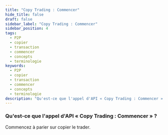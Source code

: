 ```yaml
---
title: "Copy Trading : Commencer"
hide_title: false
draft: false
sidebar_label: "Copy Trading : Commencer"
sidebar_position: 4
tags:
  - P2P
  - copier
  - transaction
  - commencer
  - concepts
  - terminologie
keywords:
  - P2P
  - copier
  - transaction
  - commencer
  - concepts
  - terminologie
description: "Qu'est-ce que l'appel d'API « Copy Trading : Commencer » ?"
---
```


### Qu'est-ce que l'appel d'API « Copy Trading : Commencer » ?

Commencez à parier sur copier le trader.
